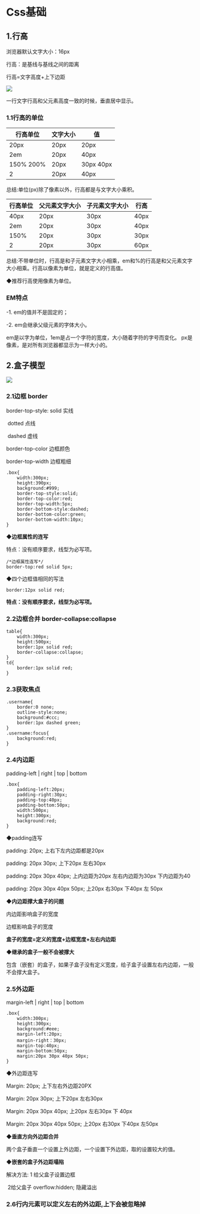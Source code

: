 #	 Css基础

## 	 1.行高

浏览器默认文字大小：16px

行高：是基线与基线之间的距离

行高=文字高度+上下边距

<img src="media\图片1.png">

一行文字行高和父元素高度一致的时候，垂直居中显示。

### 	1.1行高的单位

| 行高单位   | 文字大小 | 值          |
| ---------- | -------- | ----------- |
| 20px       | 20px     | 20px        |
| 2em        | 20px     | 40px        |
| 150%  200% | 20px     | 30px   40px |
| 2          | 20px     | 40px        |

总结:单位(px)除了像素以外，行高都是与文字大小乘积。

| 行高单位 | 父元素文字大小 | 子元素文字大小 | 行高 |
| -------- | -------------- | -------------- | :--: |
| 40px     | 20px           | 30px           | 40px |
| 2em      | 20px           | 30px           | 40px |
| 150%     | 20px           | 30px           | 30px |
| 2        | 20px           | 30px           | 60px |

总结:不带单位时，行高是和子元素文字大小相乘，em和%的行高是和父元素文字大小相乘。行高以像素为单位，就是定义的行高值。

◆推荐行高使用像素为单位。

### **EM特点**

-1. em的值并不是固定的；

-2. em会继承父级元素的字体大小。

 

em是以字为单位，1em是占一个字符的宽度，大小随着字符的字号而变化。
px是像素，是对所有浏览器都显示为一样大小的。

## 	2.盒子模型

<img src="media\图片2.png">

### 	2.1边框   border

border-top-style:  solid   实线

​                              dotted  点线

​                              dashed  虚线

border-top-color   边框颜色

border-top-width   边框粗细

```
.box{
	width:300px;
	height:390px;
	background:#999;
	border-top-style:solid;
	border-top-color:red;
	border-top-width:5px;
	border-bottom-style:dashed;
	border-bottom-color:green;
	border-bottom-width:10px;
}
```

◆**边框属性的连写**  

特点：没有顺序要求，线型为必写项。

```
/*边框属性连写*/
border-top:red solid 5px;
```

◆四个边框值相同的写法

```
border:12px solid red;
```

**特点：没有顺序要求，线型为必写项。**

###  2.2边框合并    border-collapse:collapse

```
table{
	width:300px;
	height:500px;
	border:1px solid red;
	border-collapse:collapse;
}
td{
	border:1px solid red;
}
```

###  2.3获取焦点

```
.username{
	border:0 none;
	outline-style:none;
	background:#ccc;
	border:1px dashed green;
}
.username:focus{
	background:red;
}
```

###  2.4内边距

padding-left   |   right    |  top  |  bottom

```
.box{
	padding-left:20px;
	padding-right:30px;
	padding-top:40px;
	padding-bottom:50px;
	width:500px;
	height:300px;
	background:red;
}
```

◆padding连写

padding: 20px;   上右下左内边距都是20px

padding: 20px 30px;   上下20px   左右30px

padding: 20px  30px  40px;   上内边距为20px  左右内边距为30px   下内边距为40

padding:  20px  30px   40px  50px;   上20px 右30px  下40px  左  50px

◆**内边距撑大盒子的问题**

内边距影响盒子的宽度

边框影响盒子的宽度

**盒子的宽度=定义的宽度+边框宽度+左右内边距**

**◆继承的盒子一般不会被撑大**

包含（嵌套）的盒子，如果子盒子没有定义宽度，给子盒子设置左右内边距，一般不会撑大盒子。

###  2.5外边距

margin-left   | right  |  top  |  bottom

```
.box{
	width:300px;
	height:300px;
	background:#eee;
	margin-left:20px;
	margin-right：30px;
	margin-top:40px;
	margin-bottom:50px;
	margin:20px 30px 40px 50px;
}
```

◆外边距连写

Margin: 20px;    上下左右外边距20PX

Margin: 20px 30px;   上下20px  左右30px

Margin: 20px  30px  40px;     上20px  左右30px   下  40px

Margin: 20px  30px   40px  50px; 上20px   右30px   下40px  左50px

◆**垂直方向外边距合并**

两个盒子垂直一个设置上外边距，一个设置下外边距，取的设置较大的值。

◆**嵌套的盒子外边距塌陷**

解决方法:  1  给父盒子设置边框

​           2给父盒子   overflow:hidden;			 隐藏溢出

###  2.6行内元素可以定义左右的外边距,上下会被忽略掉

